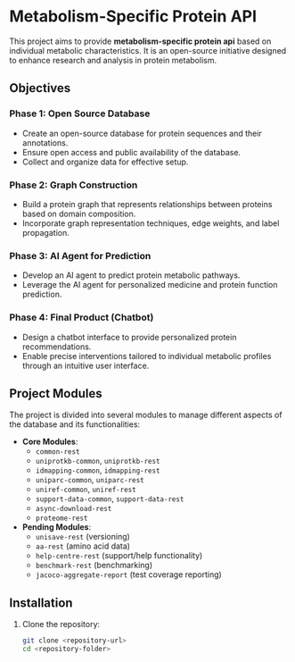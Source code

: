# Metabolism-Specific Protein API

This project aims to provide **metabolism-specific protein api** based on individual metabolic characteristics. It is an open-source initiative designed to enhance research and analysis in protein metabolism.

## Objectives

### Phase 1: Open Source Database
- Create an open-source database for protein sequences and their annotations.
- Ensure open access and public availability of the database.
- Collect and organize data for effective setup.

### Phase 2: Graph Construction
- Build a protein graph that represents relationships between proteins based on domain composition.
- Incorporate graph representation techniques, edge weights, and label propagation.

### Phase 3: AI Agent for Prediction
- Develop an AI agent to predict protein metabolic pathways.
- Leverage the AI agent for personalized medicine and protein function prediction.

### Phase 4: Final Product (Chatbot)
- Design a chatbot interface to provide personalized protein recommendations.
- Enable precise interventions tailored to individual metabolic profiles through an intuitive user interface.

## Project Modules
The project is divided into several modules to manage different aspects of the database and its functionalities:
- **Core Modules**:
  - `common-rest`
  - `uniprotkb-common`, `uniprotkb-rest`
  - `idmapping-common`, `idmapping-rest`
  - `uniparc-common`, `uniparc-rest`
  - `uniref-common`, `uniref-rest`
  - `support-data-common`, `support-data-rest`
  - `async-download-rest`
  - `proteome-rest`
- **Pending Modules**:
  - `unisave-rest` (versioning)
  - `aa-rest` (amino acid data)
  - `help-centre-rest` (support/help functionality)
  - `benchmark-rest` (benchmarking)
  - `jacoco-aggregate-report` (test coverage reporting)

## Installation
1. Clone the repository:
   ```bash
   git clone <repository-url>
   cd <repository-folder>
